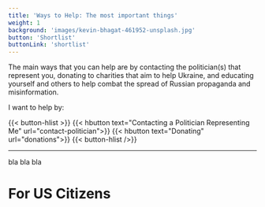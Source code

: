 ```yaml
---
title: 'Ways to Help: The most important things'
weight: 1
background: 'images/kevin-bhagat-461952-unsplash.jpg'
button: 'Shortlist'
buttonLink: 'shortlist'
---
```


The main ways that you can help are by contacting the politician(s) that represent you, donating to charities that aim to help Ukraine, and educating yourself and others to help combat the spread of Russian propaganda and misinformation.

I want to help by:

{{< button-hlist >}}
{{< hbutton text="Contacting a Politician Representing Me" url="contact-politician">}}
{{< hbutton text="Donating" url="donations">}}
{{< button-hlist />}}


---

bla bla bla

# For US Citizens
